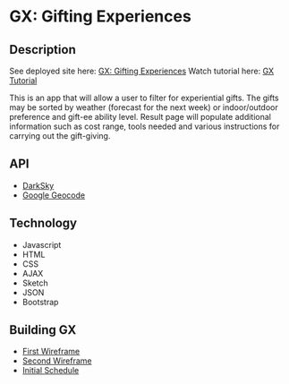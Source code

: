 # GX: Gifting Experiences

## Description

See deployed site here: [GX: Gifting Experiences](https://giftx-d0791.firebaseapp.com)
Watch tutorial here: [GX Tutorial](https://youtu.be/9NoM-eXAJpM)

This is an app that will allow a user to filter for experiential gifts. The gifts may be sorted by weather (forecast for the next week) or indoor/outdoor preference and gift-ee ability level. Result page will populate additional information such as cost range, tools needed and various instructions for carrying out the gift-giving.

## API
- [DarkSky](https://darksky.net/dev/)
- [Google Geocode](https://developers.google.com/maps/documentation/geocoding/start)

## Technology
- Javascript
- HTML
- CSS
- AJAX
- Sketch
- JSON
- Bootstrap

## Building GX

- [First Wireframe](public/assets/images/wf1.jpg)
- [Second Wireframe](public/assets/images/wf2.jpg)
- [Initial Schedule](public/assets/images/sched.jpg)

